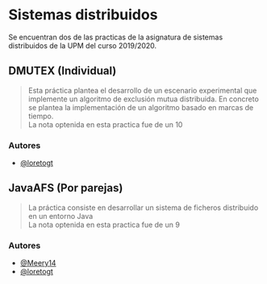 # Sistemas distribuidos 

Se encuentran dos de las practicas de la asignatura de sistemas distribuidos de la UPM del curso 2019/2020.

## DMUTEX (Individual)
>Esta práctica plantea el desarrollo de un escenario experimental que implemente un algoritmo de exclusión mutua distribuida. En concreto se plantea la implementación de un algoritmo basado en marcas de tiempo.  
La nota optenida en esta practica fue de un 10
### Autores
- [@loretogt](https://github.com/loretogt)

## JavaAFS (Por parejas)
>La práctica consiste en desarrollar un sistema de ficheros distribuido en un entorno Java  
La nota optenida en esta practica fue de un 9

### Autores
- [@Meery14](https://github.com/Meery14)
- [@loretogt](https://github.com/loretogt)

